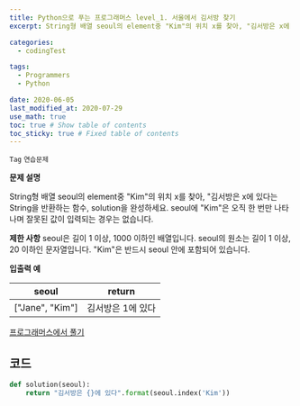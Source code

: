 ```yaml
---
title: Python으로 푸는 프로그래머스 level_1. 서울에서 김서방 찾기
excerpt: String형 배열 seoul의 element중 "Kim"의 위치 x를 찾아, "김서방은 x에 있다는 String을 반환하는 함수, solution을 완성하세요. seoul에 "Kim"은 오직 한 번만 나타나며 잘못된 값이 입력되는 경우는 없습니다.

categories:
  - codingTest

tags:
  - Programmers
  - Python

date: 2020-06-05
last_modified_at: 2020-07-29
use_math: true
toc: true # Show table of contents
toc_sticky: true # Fixed table of contents
---
```

`Tag` `연습문제`<br>

**문제 설명**

String형 배열 seoul의 element중 "Kim"의 위치 x를 찾아, "김서방은 x에 있다는 String을 반환하는 함수, solution을 완성하세요. seoul에 "Kim"은 오직 한 번만 나타나며 잘못된 값이 입력되는 경우는 없습니다.

**제한 사항**
seoul은 길이 1 이상, 1000 이하인 배열입니다.
seoul의 원소는 길이 1 이상, 20 이하인 문자열입니다.
"Kim"은 반드시 seoul 안에 포함되어 있습니다.

**입출력 예**

seoul|	return
--|--
["Jane", "Kim"]	|김서방은 1에 있다

[프로그래머스에서 풀기](https://programmers.co.kr/learn/courses/30/lessons/12919)

## 코드
```python
def solution(seoul):
    return "김서방은 {}에 있다".format(seoul.index('Kim'))
```

